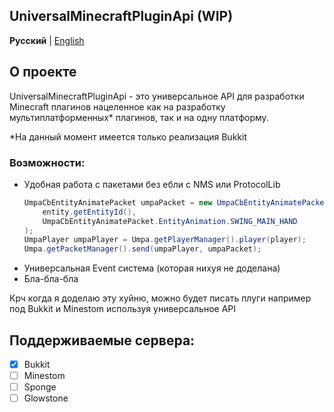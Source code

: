 ## UniversalMinecraftPluginApi (WIP)
**Русский** | [English](https://github.com/MelonHell/UniversalMinecraftPluginApi/blob/master/README_EN.md)

## О проекте
UniversalMinecraftPluginApi - это универсальное API для разработки Minecraft плагинов нацеленное как на разработку мультиплатформенных* плагинов, так и на одну платформу.

*На данный момент имеется только реализация Bukkit 

### Возможности:
- Удобная работа с пакетами без ебли с NMS или ProtocolLib
    ```java
    UmpaCbEntityAnimatePacket umpaPacket = new UmpaCbEntityAnimatePacket(
        entity.getEntityId(), 
        UmpaCbEntityAnimatePacket.EntityAnimation.SWING_MAIN_HAND
    );
    UmpaPlayer umpaPlayer = Umpa.getPlayerManager().player(player);
    Umpa.getPacketManager().send(umpaPlayer, umpaPacket);
    ```
- Универсальная Event система (которая нихуя не доделана)
- Бла-бла-бла

Крч когда я доделаю эту хуйню, можно будет писать плуги например под Bukkit и Minestom используя универсальное API  

## Поддерживаемые сервера:
- [x] Bukkit
- [ ] Minestom
- [ ] Sponge
- [ ] Glowstone